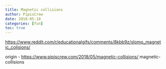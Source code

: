 ```yaml
---
title: Magnetic collisions
author: PipisCrew
date: 2018-05-18
categories: [fun]
toc: true
---
```


https://www.reddit.com/r/educationalgifs/comments/8kbb9z/slomo_magnetic_colisions/

origin - https://www.pipiscrew.com/2018/05/magnetic-collisions/ magnetic-collisions